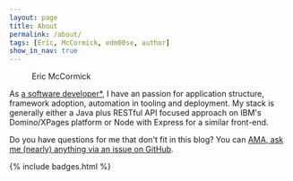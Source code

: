 ```yaml
---
layout: page
title: About
permalink: /about/
tags: [Eric, McCormick, edm00se, author]
show_in_nav: true
---
```


<figure class="about-fig">
  <amp-img src="{{ site.author_image }}?s=260" width="260" height="260" layout="fixed" alt="{{ site.owner.name }}'s photo" itemprop="image" class="post-avatar img-circle" data-toggle="tooltip" title="that's me!"></amp-img>
  <span class="about-name">Eric McCormick</span>
  <amp-img src="{{ site.url }}/assets/images/champion/banner.png" width="175" height="42" layout="fixed" alt="IBM Champion logo" itemprop="image" class="champion-logo"></amp-img>
</figure>

As [a software developer\*][whats-in-a-title], I have an passion for application structure, framework adoption, automation in tooling and deployment. My stack is generally either a Java plus RESTful API focused approach on IBM's Domino/XPages platform or Node with Express for a similar front-end.

Do you have questions for me that don't fit in this blog? You can [AMA, ask me (nearly) anything via an issue on GitHub](https://github.com/edm00se/ama).

{% include badges.html %}

[whats-in-a-title]: https://github.com/edm00se/ama/issues/5
